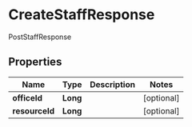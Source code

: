 

# CreateStaffResponse

PostStaffResponse

## Properties

| Name | Type | Description | Notes |
|------------ | ------------- | ------------- | -------------|
|**officeId** | **Long** |  |  [optional] |
|**resourceId** | **Long** |  |  [optional] |



